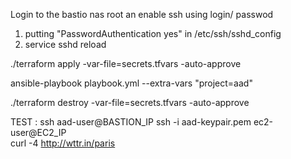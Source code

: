 Login to the bastio nas root an enable ssh using login/ passwod  
1. putting "PasswordAuthentication yes" in /etc/ssh/sshd_config  
2. service sshd reload  


./terraform apply -var-file=secrets.tfvars -auto-approve  
<!-- ADD additional python module to support password generation -->  
ansible-playbook playbook.yml --extra-vars "project=aad"

./terraform destroy -var-file=secrets.tfvars -auto-approve  


TEST :
ssh aad-user@BASTION_IP
ssh -i aad-keypair.pem ec2-user@EC2_IP  
curl -4 http://wttr.in/paris  
